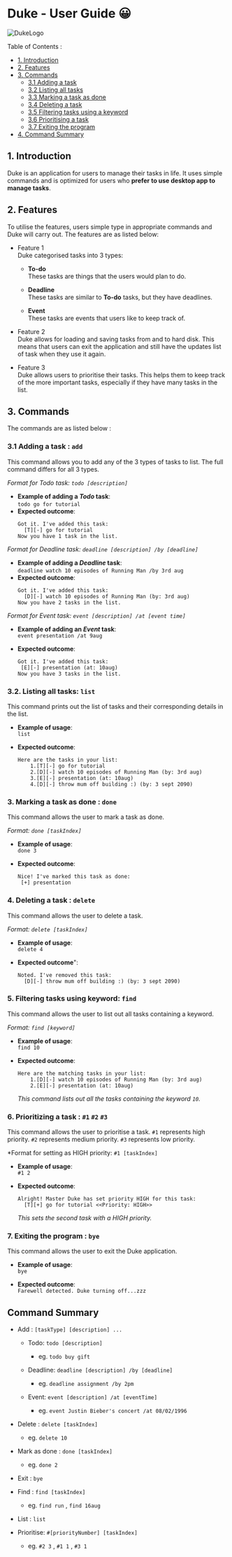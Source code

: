 # Duke - User Guide :grinning:
![DukeLogo](/resources/images/theDuke.png)  

Table of Contents :  
- [1. Introduction](#1-introduction)  
- [2. Features](#2-features)  
- [3. Commands](#3-commands)  
    - [3.1 Adding a task](#1-adding-a-task)  
    - [3.2 Listing all tasks](#2-listing-all-tasks-list)
    - [3.3 Marking a task as done](#3-marking-a-task-as-done--done-)
    - [3.4 Deleting a task](#4-deleting-a-task--delete)
    - [3.5 Filtering tasks using a keyword](#5-filtering-tasks-using-keyword-find)
    - [3.6 Prioritising a task](#6-prioritizing-a-task---1-2-3)
    - [3.7 Exiting the program](#7-exiting-the-program---bye)
- [4. Command Summary](#4-command-summary)

## 1. Introduction
   Duke is an application for users to manage their tasks in life. It uses simple commands and
   is optimized for users who **prefer to use desktop app to manage tasks**. 
## 2. Features 
   To utilise the features, users simple type in appropriate commands and Duke will carry out.
   The features are as listed below:
   * Feature 1  
      Duke categorised tasks into 3 types:
      - **To-do**   
        These tasks are things that the users would plan to 
        do. 
        
      - **Deadline**   
        These tasks are similar to **To-do** tasks, but they have 
        deadlines. 
            
      - **Event**  
        These tasks are events that users like to keep track 
        of.  
        
   * Feature 2  
      Duke allows for loading and saving tasks from and to 
      hard disk. This means that users can exit the application
      and still have the updates list of task when they use
      it again.
      
   * Feature 3   
      Duke allows users to prioritise their tasks. This helps
      them to keep track of the more important tasks, especially
      if they have many tasks in the list.
    

## 3. Commands
The commands are as listed below : 

### 3.1 Adding a task : `add`
This command allows you to add any of the 3 types of tasks to 
list. The full command differs for all 3 types.

*Format for Todo task: `todo [description]`*
* __Example of adding a *Todo* task__:  
    `todo go for tutorial`
* __Expected outcome__:  
   ```
   Got it. I've added this task:            
     [T][-] go for tutorial
   Now you have 1 task in the list.
   ```
*Format for Deadline task: `deadline [description] /by [deadline]`*
* __Example of adding a *Deadline* task__:  
    `deadline watch 10 episodes of Running Man /by 3rd aug`
* __Expected outcome__:
    ```
    Got it. I've added this task:
      [D][-] watch 10 episodes of Running Man (by: 3rd aug)
    Now you have 2 tasks in the list.
    ```
*Format for Event task: `event [description] /at [event time]`*
* __Example of adding an *Event* task__:  
   `event presentation /at 9aug`  
   
* __Expected outcome__:  
    ```
    Got it. I've added this task:  
     [E][-] presentation (at: 10aug)
    Now you have 3 tasks in the list.
    ```
### 3.2. Listing all tasks: `list` 
This command prints out the list of tasks and their 
corresponding details in the list. 

* __Example of usage__:  
    `list`
    
* __Expected outcome__:  
    ```
    Here are the tasks in your list:
        1.[T][-] go for tutorial
        2.[D][-] watch 10 episodes of Running Man (by: 3rd aug)
        3.[E][-] presentation (at: 10aug)
        4.[D][-] throw mum off building :) (by: 3 sept 2090)
    ```
### 3. Marking a task as done : `done `
This command allows the user to mark a task as done.  
 
*Format: `done [taskIndex]`*
* __Example of usage__:  
    `done 3`  
    
* __Expected outcome__:  
    ```
    Nice! I've marked this task as done:     
     [+] presentation
    ```
    
### 4. Deleting a task : `delete`
This command allows the user to delete a task.  

*Format: `delete [taskIndex]`*
* __Example of usage__:  
    `delete 4`  
    
* __Expected outcome__":  
    ```
    Noted. I've removed this task:     
      [D][-] throw mum off building :) (by: 3 sept 2090)
    ```
### 5. Filtering tasks using keyword: `find`
This command allows the user to list out all tasks containing a
keyword.

*Format: `find [keyword]`*
* __Example of usage__:  
    `find 10`
    
* __Expected outcome__:  
    ```
    Here are the matching tasks in your list:
        1.[D][-] watch 10 episodes of Running Man (by: 3rd aug)
        2.[E][-] presentation (at: 10aug)
    ```
    *This command lists out all the tasks containing the keyword `10`.*
### 6. Prioritizing a task :  `#1` `#2` `#3`
This command allows the user to prioritise a task. `#1` represents high 
priority. `#2` represents medium priority. `#3` represents low
priority.    

*Format for setting as HIGH priority: `#1 [taskIndex]`
* __Example of usage__:  
    `#1 2`  
    
* __Expected outcome__:  
    ```
    Alright! Master Duke has set priority HIGH for this task:
      [T][+] go for tutorial <<Priority: HIGH>>
    ```  
    *This sets the second task with a HIGH priority.*

### 7. Exiting the program :  `bye`  
This command allows the user to exit the Duke application.
* __Example of usage__:  
    `bye`
    
* __Expected outcome__:  
    `Farewell detected. Duke turning off...zzz`

## Command Summary

* Add : `[taskType] [description] ...`  
   * Todo: `todo [description]`
        * eg. `todo buy gift`
        
   * Deadline: `deadline [description] /by [deadline]`
        * eg. `deadline assignment /by 2pm`
        
   * Event: `event [description] /at [eventTime]`
        * eg. `event Justin Bieber's concert /at 08/02/1996` 
        
* Delete : `delete [taskIndex]`
    * eg. `delete 10`
    
* Mark as done : `done [taskIndex]`
    * eg. `done 2`
     
* Exit : `bye`

* Find : `find [taskIndex]`
    * eg. `find run` , `find 16aug`
* List : `list`

* Prioritise: `#[priorityNumber] [taskIndex]`
   * eg. `#2 3` , `#1 1` , `#3 1`
